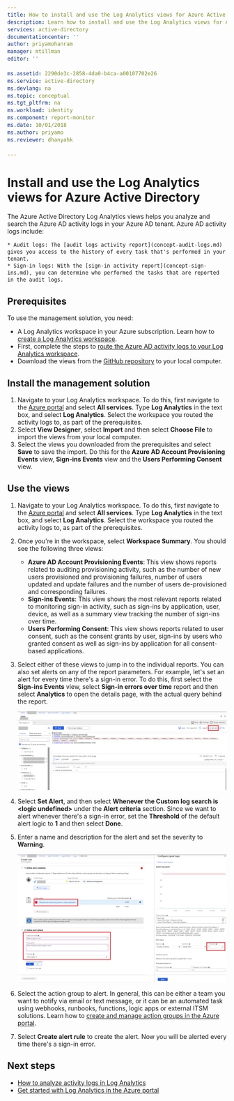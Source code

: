 ```yaml
---
title: How to install and use the Log Analytics views for Azure Active Directory (preview)  | Microsoft Docs
description: Learn how to install and use the Log Analytics views for Azure Active Directory (preview)
services: active-directory
documentationcenter: ''
author: priyamohanram
manager: mtillman
editor: ''

ms.assetid: 2290de3c-2858-4da0-b4ca-a00107702e26
ms.service: active-directory
ms.devlang: na
ms.topic: conceptual
ms.tgt_pltfrm: na
ms.workload: identity
ms.component: report-monitor
ms.date: 10/01/2018
ms.author: priyamo
ms.reviewer: dhanyahk

---
```


# Install and use the Log Analytics views for Azure Active Directory

The Azure Active Directory Log Analytics views helps you analyze and search the Azure AD activity logs in your Azure AD tenant. Azure AD activity logs include:

    * Audit logs: The [audit logs activity report](concept-audit-logs.md) gives you access to the history of every task that's performed in your tenant.
    * Sign-in logs: With the [sign-in activity report](concept-sign-ins.md), you can determine who performed the tasks that are reported in the audit logs.

## Prerequisites

To use the management solution, you need:

* A Log Analytics workspace in your Azure subscription. Learn how to [create a Log Analytics workspace](https://docs.microsoft.com/azure/log-analytics/log-analytics-quick-create-workspace).
* First, complete the steps to [route the Azure AD activity logs to your Log Analytics workspace](howto-integrate-activity-logs-with-log-analytics.md).
* Download the views from the [GitHub repository](TODOGitHub) to your local computer.

## Install the management solution

1. Navigate to your Log Analytics workspace. To do this, first navigate to the [Azure portal](https://portal.azure.com) and select **All services**. Type **Log Analytics** in the text box, and select **Log Analytics**. Select the workspace you routed the activity logs to, as part of the prerequisites.
2. Select **View Designer**, select **Import** and then select **Choose File** to import the views from your local computer.
3. Select the views you downloaded from the prerequisites and select **Save** to save the import. Do this for the **Azure AD Account Provisioning Events** view, **Sign-ins Events** view and the **Users Performing Consent** view.

## Use the views

1. Navigate to your Log Analytics workspace. To do this, first navigate to the [Azure portal](https://portal.azure.com) and select **All services**. Type **Log Analytics** in the text box, and select **Log Analytics**. Select the workspace you routed the activity logs to, as part of the prerequisites.

2. Once you're in the workspace, select **Workspace Summary**. You should see the following three views:

    * **Azure AD Account Provisioning Events**: This view shows reports related to auditing provisioning activity, such as the number of new users provisioned and provisioning failures, number of users updated and update failures and the number of users de-provisioned and corresponding failures.    
    * **Sign-ins Events**: This view shows the most relevant reports related to monitoring sign-in activity, such as sign-ins by application, user, device, as well as a summary view tracking the number of sign-ins over time.
    * **Users Performing Consent**: This view shows reports related to user consent, such as the consent grants by user, sign-ins by users who granted consent as well as sign-ins by application for all consent-based applications. 

3. Select either of these views to jump in to the individual reports. You can also set alerts on any of the report parameters. For example, let's set an alert for every time there's a sign-in error. To do this, first select the **Sign-ins Events** view, select **Sign-in errors over time** report and then select **Analytics** to open the details page, with the actual query behind the report. 

    ![Details](./media/howto-install-and-use-log-analytics-views/details.png)


4. Select **Set Alert**, and then select **Whenever the Custom log search is &lt;logic undefined&gt;** under the **Alert criteria** section. Since we want to alert whenever there's a sign-in error, set the **Threshold** of the default alert logic to **1** and then select **Done**. 

5. Enter a name and description for the alert and set the severity to **Warning**.

    ![Configure signal logic](./media/howto-install-and-use-log-analytics-views/configure-signal-logic.png)

6. Select the action group to alert. In general, this can be either a team you want to notify via email or text message, or it can be an automated task using webhooks, runbooks, functions, logic apps or external ITSM solutions. Learn how to [create and manage action groups in the Azure portal](https://docs.microsoft.com/azure/monitoring-and-diagnostics/monitoring-action-groups).

7. Select **Create alert rule** to create the alert. Now you will be alerted every time there's a sign-in error.

## Next steps

* [How to analyze activity logs in Log Analytics](howto-analyze-activity-logs-in-log-analytics.md)
* [Get started with Log Analytics in the Azure portal](https://docs.microsoft.com/azure/log-analytics/query-language/get-started-analytics-portal)